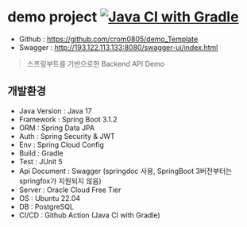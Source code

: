 # demo project [![Java CI with Gradle](https://github.com/crom0805/demo_Template/actions/workflows/gradle.yml/badge.svg)](https://github.com/crom0805/demo_Template/actions/workflows/gradle.yml)
- Github : https://github.com/crom0805/demo_Template
- Swagger : http://193.122.113.133:8080/swagger-ui/index.html

> 스프링부트를 기반으로한 Backend API Demo

## 개발환경
- Java Version : Java 17
- Framework : Spring Boot 3.1.2
- ORM : Spring Data JPA
- Auth : Spring Security & JWT
- Env : Spring Cloud Config
- Build : Gradle
- Test : JUnit 5
- Api Document : Swagger (springdoc 사용, SpringBoot 3버전부터는 springfox가 지원되지 않음)
- Server : Oracle Cloud Free Tier
- OS : Ubuntu 22.04
- DB : PostgreSQL
- CI/CD : Github Action (Java CI with Gradle)
